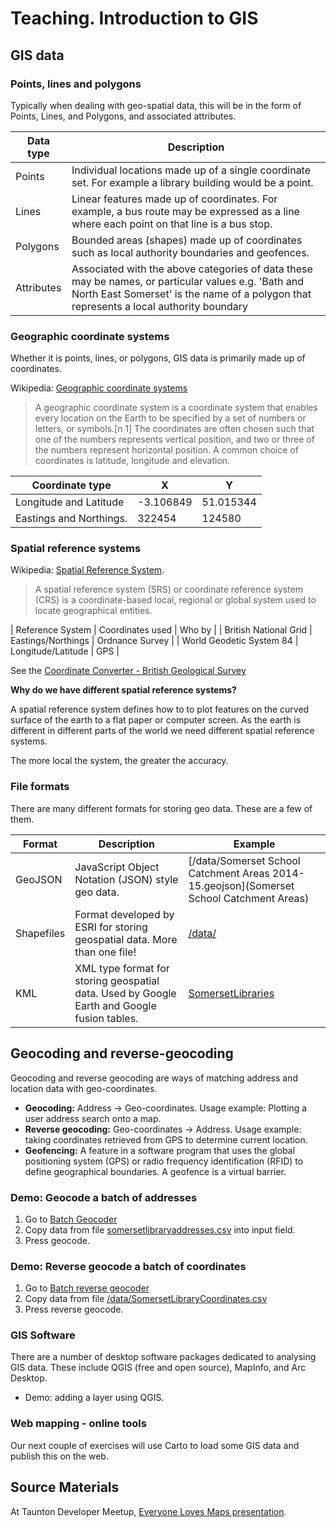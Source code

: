 Teaching. Introduction to GIS
=============================

GIS data
--------

### Points, lines and polygons

Typically when dealing with geo-spatial data, this will be in the form of Points, Lines, and Polygons, and associated attributes.

| Data type | Description |
| --------- | ----------- |
| Points | Individual locations made up of a single coordinate set.  For example a library building would be a point. |
| Lines | Linear features made up of coordinates.  For example, a bus route may be expressed as a line where each point on that line is a bus stop. |
| Polygons | Bounded areas (shapes) made up of coordinates such as local authority boundaries and geofences. |
| Attributes | Associated with the above categories of data these may be names, or particular values e.g. 'Bath and North East Somerset' is the name of a polygon that represents a local authority boundary |

### Geographic coordinate systems

Whether it is points, lines, or polygons, GIS data is primarily made up of coordinates.

Wikipedia: [Geographic coordinate systems](https://en.wikipedia.org/wiki/Geographic_coordinate_system)

> A geographic coordinate system is a coordinate system that enables every location on the Earth to be specified by a set of numbers or letters, or symbols.[n 1] The coordinates are often chosen such that one of the numbers represents vertical position, and two or three of the numbers represent horizontal position. A common choice of coordinates is latitude, longitude and elevation.

| Coordinate type | X | Y |
| --------------- | - | - |
| Longitude and Latitude | -3.106849 | 51.015344 |
| Eastings and Northings. | 322454 | 124580 |

### Spatial reference systems

Wikipedia: [Spatial Reference System](https://en.wikipedia.org/wiki/Spatial_reference_system).

> A spatial reference system (SRS) or coordinate reference system (CRS) is a coordinate-based local, regional or global system used to locate geographical entities.

| Reference System | Coordinates used | Who by |
| British National Grid | Eastings/Northings | Ordnance Survey |
| World Geodetic System 84 | Longitude/Latitude | GPS |

See the [Coordinate Converter - British Geological Survey](http://www.bgs.ac.uk/data/webservices/convertform.cfm)

**Why do we have different spatial reference systems?**

A spatial reference system defines how to to plot features on the curved surface of the earth to a flat paper or computer screen. As the earth is different in different parts of the world we need different spatial reference systems.

The more local the system, the greater the accuracy.

### File formats

There are many different formats for storing geo data.  These are a few of them.

| Format | Description | Example |
| ------ | ----------- | ------- |
| GeoJSON | JavaScript Object Notation (JSON) style geo data. | [/data/Somerset School Catchment Areas 2014-15.geojson](Somerset School Catchment Areas) |
| Shapefiles | Format developed by ESRI for storing geospatial data.  More than one file!  | [/data/]() | 
| KML | XML type format for storing geospatial data. Used by Google Earth and Google fusion tables. | [SomersetLibraries](/data/SomersetLibraries.kml) |

Geocoding and reverse-geocoding
-------------------------------

Geocoding and reverse geocoding are ways of matching address and location data with geo-coordinates.

- **Geocoding:** Address -> Geo-coordinates.  Usage example: Plotting a user address search onto a map.
- **Reverse geocoding:** Geo-coordinates -> Address.  Usage example: taking coordinates retrieved from GPS to determine current location.
- **Geofencing:**  A feature in a software program that uses the global positioning system (GPS) or radio frequency identification (RFID) to define geographical boundaries. A geofence is a virtual barrier.

### Demo: Geocode a batch of addresses

1. Go to [Batch Geocoder](https://www.doogal.co.uk/BatchGeocoding.php)
2. Copy data from file [somersetlibraryaddresses.csv](/data/SomersetLibraryAddresses.csv) into input field.
3. Press geocode.

### Demo: Reverse geocode a batch of coordinates
1. Go to [Batch reverse geocoder](https://www.doogal.co.uk/BatchReverseGeocoding.php)
2. Copy data from file [/data/SomersetLibraryCoordinates.csv](/data/SomersetLibraryCoordinates.csv)
3. Press reverse geocode.

### GIS Software

There are a number of desktop software packages dedicated to analysing GIS data.  These include QGIS (free and open source), MapInfo, and Arc Desktop.

- Demo: adding a layer using QGIS.

### Web mapping - online tools

Our next couple of exercises will use Carto to load some GIS data and publish this on the web.

Source Materials
-----------------

At Taunton Developer Meetup, [Everyone Loves Maps presentation](https://github.com/DaveBathnes/GIS-Tutorial).